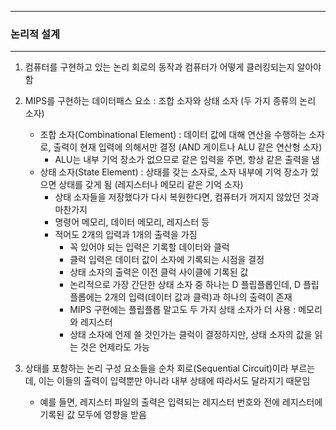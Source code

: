 -----
### 논리적 설계
-----
1. 컴퓨터를 구현하고 있는 논리 회로의 동작과 컴퓨터가 어떻게 클러킹되는지 알아야 함
2. MIPS를 구현하는 데이터패스 요소 : 조합 소자와 상태 소자 (두 가지 종류의 논리 소자)
   - 조합 소자(Combinational Element) : 데이터 값에 대해 연산을 수행하는 소자로, 출력이 현재 입력에 의해서만 결정 (AND 게이트나 ALU 같은 연산형 소자)
     + ALU는 내부 기억 장소가 없으므로 같은 입력을 주면, 항상 같은 출력을 냄
   - 상태 소자(State Element) : 상태를 갖는 소자로, 소자 내부에 기억 장소가 있으면 상태를 갖게 됨 (레지스터나 메모리 같은 기억 소자)
     + 상태 소자들을 저장했다가 다시 복원한다면, 컴퓨터가 꺼지지 않았던 것과 마찬가지
     + 명령어 메모리, 데이터 메모리, 레지스터 등
     + 적어도 2개의 입력과 1개의 출력을 가짐
       * 꼭 있어야 되는 입력은 기록할 데이터와 클럭
       * 클럭 입력은 데이터 값이 소자에 기록되는 시점을 결정
       * 상태 소자의 출력은 이전 클럭 사이클에 기록된 값
       * 논리적으로 가장 간단한 상태 소자 중 하나는 D 플립플롭인데, D 플립플롭에는 2개의 입력(데이터 값과 클럭)과 하나의 출력이 존재
       * MIPS 구현에는 플립플롭 말고도 두 가지 상태 소자가 더 사용 : 메모리와 레지스터
       * 상태 소자에 언제 쓸 것인가는 클럭이 결정하지만, 상태 소자의 값을 읽는 것은 언제라도 가능

3. 상태를 포함하는 논리 구성 요소들을 순차 회로(Sequential Circuit)이라 부르는데, 이는 이들의 출력이 입력뿐만 아니라 내부 상태에 따라서도 달라지기 때문임
   - 예를 들면, 레지스터 파일의 출력은 입력되는 레지스터 번호와 전에 레지스터에 기록된 값 모두에 영향을 받음
